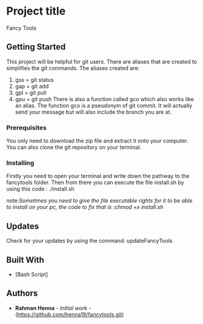 # Project title

Fancy Tools

## Getting Started
This project will be helpful for git users. There are aliases that are created to simplifies the git commands. The aliases created are:
1) gss = git status
2) gap = git add
3) gpl = git pull
4) gpu = git push
There is also a function called gco which also works like an alias. The function gco is a pseudonym of git commit. It will actually send your message but will also include the branch you are at. 
### Prerequisites

You only need to download the zip file and extract it onto your computer. You can also clone the git repository on your terminal.

### Installing

Firstly you need to open your terminal and write down the pathway to the fancytools folder. Then from there you can execute the file install.sh by using this code : ./install.sh

note:*Sometimes you need to give the file executable rights for it to be able to install on your pc, the code to fix that is :chmod +x install.sh*
 
## Updates

Check for your updates by using the command: updateFancyTools

## Built With

* [Bash Script]

## Authors

* **Rahman Henna** - *Initial work* - (https://github.com/henna19/fancytools.git)
